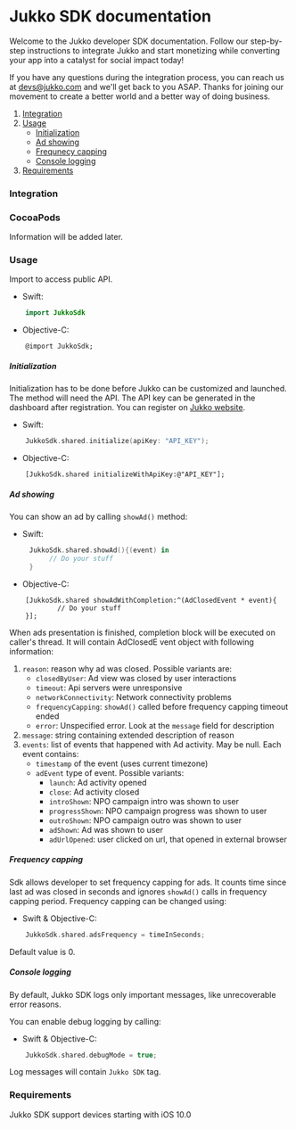 # Jukko SDK documentation

Welcome to the Jukko developer SDK documentation. Follow our step-by-step instructions to
integrate Jukko and start monetizing while converting your app into a catalyst for social
impact today!

If you have any questions during the integration process, you can reach us at [devs@jukko.com](mailto:devs@jukko.com)
and we'll get back to you ASAP. Thanks for joining our movement to create a better world and
a better way of doing business.

1. [Integration](#integration)
2. [Usage](#usage)
    * [Initialization](#usage)
    * [Ad showing](#ad-showing)
    * [Frequnecy capping](#frequnecy-capping)
    * [Console logging](#console-logging)
3. [Requirements](#requirements)

### Integration

### CocoaPods

Information will be added later.

### Usage 

Import to access public API.

* Swift: 

```swift
    import JukkoSdk
```
* Objective-C:

```obj-c
    @import JukkoSdk;
```

##### Initialization
Initialization has to be done before Jukko can be customized and launched. The method will need the API. The API key can be generated in the dashboard after registration.
You can register on [Jukko website](https://jukko.com).

* Swift:

```swift
    JukkoSdk.shared.initialize(apiKey: "API_KEY");
```
* Objective-C:

```obj-c
    [JukkoSdk.shared initializeWithApiKey:@"API_KEY"];
```

##### Ad showing

You can show an ad by calling `showAd()` method:

* Swift:

```swift
     JukkoSdk.shared.showAd(){(event) in
          // Do your stuff
     }
```
* Objective-C:

```obj-c
	[JukkoSdk.shared showAdWithCompletion:^(AdClosedEvent * event){
        	// Do your stuff
    }];
```

When ads presentation is finished, completion block will be executed on caller's thread. It will contain AdClosedE	vent object with following information:

1. `reason`: reason why ad was closed. Possible variants are:
    * `closedByUser`: Ad view was closed by user interactions
    * `timeout`: Api servers were unresponsive
    * `networkConnectivity`: Network connectivity problems
    * `frequencyCapping`: `showAd()` called before frequency capping timeout ended
    * `error`: Unspecified error. Look at the `message` field for description
2. `message`: string containing extended description of reason
3. `events`: list of events that happened with Ad activity. May be null. Each event contains:
    * `timestamp` of the event (uses current timezone)
    * `adEvent` type of event. Possible variants:
        * `launch`: Ad activity opened
        * `close`: Ad activity closed
        * `introShown`: NPO campaign intro was shown to user
        * `progressShown`: NPO campaign progress was shown to user
        * `outroShown`: NPO campaign outro was shown to user
        * `adShown`: Ad was shown to user
        * `adUrlOpened`: user clicked on url, that opened in external browser


##### Frequency capping

Sdk allows developer to set frequency capping for ads. It counts time since last ad was closed in seconds 
and ignores `showAd()` calls in frequency capping period. Frequency capping can be changed
using:

* Swift & Objective-C:

```swift
    JukkoSdk.shared.adsFrequency = timeInSeconds;
```

Default value is 0.


##### Console logging

By default, Jukko SDK logs only important messages, like unrecoverable error reasons.

You can enable debug logging by calling:

* Swift & Objective-C:

```swift
    JukkoSdk.shared.debugMode = true;
```
Log messages will contain `Jukko SDK` tag.

### Requirements

Jukko SDK support devices starting with iOS 10.0

